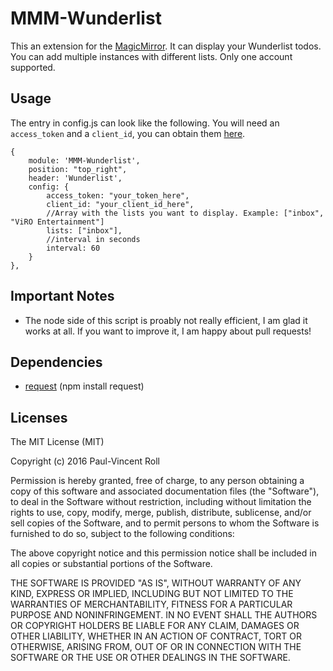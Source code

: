 # MMM-Wunderlist
This an extension for the [MagicMirror](https://github.com/MichMich/MagicMirror). It can display your Wunderlist todos. You can add multiple instances with different lists. Only one account supported.

## Usage
The entry in config.js can look like the following. You will need an `access_token` and a `client_id`, you can obtain them [here](https://developer.wunderlist.com/apps/new).

```
{
	module: 'MMM-Wunderlist',
	position: "top_right",
	header: 'Wunderlist',
	config: {
		access_token: "your_token_here",
		client_id: "your_client_id_here",
		//Array with the lists you want to display. Example: ["inbox", "ViRO Entertainment"]
		lists: ["inbox"],
		//interval in seconds
		interval: 60
	}
},
```

## Important Notes
- The node side of this script is proably not really efficient, I am glad it works at all. If you want to improve it, I am happy about pull requests!

## Dependencies
- [request](https://www.npmjs.com/package/request) (npm install request)

## Licenses
The MIT License (MIT)

Copyright (c) 2016 Paul-Vincent Roll

Permission is hereby granted, free of charge, to any person obtaining a copy of
this software and associated documentation files (the "Software"), to deal in
the Software without restriction, including without limitation the rights to
use, copy, modify, merge, publish, distribute, sublicense, and/or sell copies of
the Software, and to permit persons to whom the Software is furnished to do so,
subject to the following conditions:

The above copyright notice and this permission notice shall be included in all
copies or substantial portions of the Software.

THE SOFTWARE IS PROVIDED "AS IS", WITHOUT WARRANTY OF ANY KIND, EXPRESS OR
IMPLIED, INCLUDING BUT NOT LIMITED TO THE WARRANTIES OF MERCHANTABILITY, FITNESS
FOR A PARTICULAR PURPOSE AND NONINFRINGEMENT. IN NO EVENT SHALL THE AUTHORS OR
COPYRIGHT HOLDERS BE LIABLE FOR ANY CLAIM, DAMAGES OR OTHER LIABILITY, WHETHER
IN AN ACTION OF CONTRACT, TORT OR OTHERWISE, ARISING FROM, OUT OF OR IN
CONNECTION WITH THE SOFTWARE OR THE USE OR OTHER DEALINGS IN THE SOFTWARE.